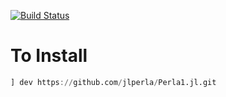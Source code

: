 [![Build Status](https://travis-ci.com/jlperla/Perla1.jl.svg?token=G6ge79qYLosYiRGJBp1G&branch=master)](https://travis-ci.com/jlperla/Perla1.jl)

# To Install
```julia
] dev https://github.com/jlperla/Perla1.jl.git
```
